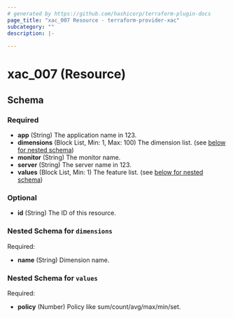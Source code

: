 ```yaml
---
# generated by https://github.com/hashicorp/terraform-plugin-docs
page_title: "xac_007 Resource - terraform-provider-xac"
subcategory: ""
description: |-
  
---
```


# xac_007 (Resource)





<!-- schema generated by tfplugindocs -->
## Schema

### Required

- **app** (String) The application name in 123.
- **dimensions** (Block List, Min: 1, Max: 100) The dimension list. (see [below for nested schema](#nestedblock--dimensions))
- **monitor** (String) The monitor name.
- **server** (String) The server name in 123.
- **values** (Block List, Min: 1) The feature list. (see [below for nested schema](#nestedblock--values))

### Optional

- **id** (String) The ID of this resource.

<a id="nestedblock--dimensions"></a>
### Nested Schema for `dimensions`

Required:

- **name** (String) Dimension name.


<a id="nestedblock--values"></a>
### Nested Schema for `values`

Required:

- **policy** (Number) Policy like sum/count/avg/max/min/set.


